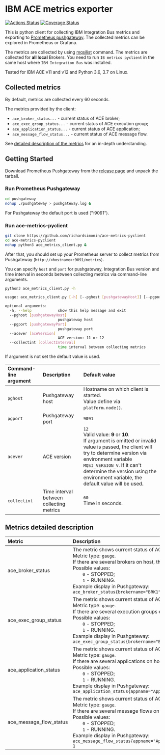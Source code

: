 # IBM ACE metrics exporter

[![Actions Status](https://github.com/AATools/ib-metrics-pyclient/workflows/GitHub%20CI/badge.svg)](https://github.com/AATools/ib-metrics-pyclient/actions) [![Coverage Status](https://coveralls.io/repos/github/AATools/ib-metrics-pyclient/badge.svg?branch=master)](https://coveralls.io/github/AATools/ib-metrics-pyclient?branch=master)

This is python client for collecting IBM Integration Bus metrics and exporting to [Prometheus pushgateway](https://github.com/prometheus/pushgateway).
The collected metrics can be explored in Prometheus or Grafana.

The metrics are collected by using [mqsilist](https://www.ibm.com/docs/en/app-connect/12.0?topic=commands-mqsilist-command) command. The metrics are collected for **all local** Brokers. You need to run `IB metrics pyclient` in the same host where `IBM Integration Bus` was installed.

Tested for IBM ACE v11 and v12 and Python 3.6, 3.7 on Linux.

## Collected metrics

By default, metrics are collected every 60 seconds.

The metrics provided by the client:

* `ace_broker_status...` - current status of ACE broker;
* `ace_exec_group_status...` - current status of ACE execution group;
* `ace_application_status...` - current status of ACE application;
* `ace_message_flow_status...` -  current status of ACE message flow.

See [detailed description of the metrics](#metrics-detailed-description) for an in-depth understanding.

## Getting Started

Download Prometheus Pushgateway from the [release page](https://github.com/prometheus/pushgateway/releases) and unpack the tarball.

### Run Prometheus Pushgateway

```bash
cd pushgateway
nohup ./pushgateway > pushgateway.log &
```

For Pushgateway the default port is used (":9091").

### Run ace-metrics-pyclient

```bash
git clone https://github.com/richardsimonin/ace-metrics-pyclient
cd ace-metrics-pyclient
nohup python3 ace_metrics_client.py &
```

After that, you should set up your Prometheus server to collect metrics from Pushgateway (`http://<hostname>:9091/metrics`).

You can specify `host` and `port` for pushgateway, Integration Bus version and time interval in seconds between collecting metrics via command-line arguments.

```bash
python3 ace_metrics_client.py -h

usage: ace_metrics_client.py [-h] [--pghost [pushgatewayHost]] [--pgport [pushgatewayPort]] [--acever [aceVersion]] [--collectint [collectInterval]]

optional arguments:
  -h, --help            show this help message and exit
  --pghost [pushgatewayHost]
                        pushgateway host
  --pgport [pushgatewayPort]
                        pushgateway port
  --acever [aceVersion]
                        ACE version: 11 or 12
  --collectint [collectInterval]
                        time interval between collecting metrics
```

If argument is not set the default value is used.

| Command-line argument | Description | Default value |
|:---|:---|:---|
| `pghost` | Pushgateway host | Hostname on which client is started.<br> Value define via `platform.node()`. |
| `pgport` | Pushgateway port | `9091` |
| `acever` | ACE version | `12`<br> Valid value: **9** or **10**.<br> If argument is omitted or invalid value is passed, the client will try to determine version via environment variable `MQSI_VERSION_V`. If it can't determine the version using the environment variable, the default value will be used. |
| `collectint` | Time interval between collecting metrics | `60` <br> Time in seconds. |


## Metrics detailed description

| Metric | Description |
|:---|:---|
| ace_broker_status | The metric shows current status of ACE broker.<br> Metric type: `gauge`.<br> If there are several brokers on host, there will be a own metric for each broker.<br> Possible values:<br> <span style="margin-left:2em">`0` - STOPPED;</span><br> <span style="margin-left:2em">`1` - RUNNING.</span><br> Example display in Pushgateway:<br> `ace_broker_status{brokername="BRK1",instance="",job="BRK1",qmname="QM1"} 1` |
| ace_exec_group_status | The metric shows current status of ACE execution group.<br> Metric type: `gauge`.<br> If there are several execution groups on host, there will be a own metric for each execution group.<br> Possible values:<br> <span style="margin-left:2em">`0` - STOPPED;</span><br> <span style="margin-left:2em">`1` - RUNNING.</span><br> Example display in Pushgateway:<br> `ace_exec_group_status{brokername="BRK1",egname="EG1",instance="",job="BRK1"} 1` |
| ace_application_status | The metric shows current status of ACE application.<br> Metric type: `gauge`.<br> If there are several applications on host, there will be a own metric for each application.<br> Possible values:<br> <span style="margin-left:2em">`0` - STOPPED;</span><br> <span style="margin-left:2em">`1` - RUNNING.</span><br> Example display in Pushgateway:<br> `ace_application_status{appname="Application1",brokername="BRK1",egname="EG1",instance="",job="BRK1"} 1` |
| ace_message_flow_status | The metric shows current status of ACE message flow.<br> Metric type: `gauge`.<br> If there are several message flows on host, there will be a own metric for each message flow.<br> Possible values:<br> <span style="margin-left:2em">`0` - STOPPED;</span><br> <span style="margin-left:2em">`1` - RUNNING.</span><br> Example display in Pushgateway:<br> `ace_message_flow_status{appname="Application1",brokername="BRK1",egname="EG1",instance="",job="BRK1",messageflowname="adapter.reply"} 1` |
